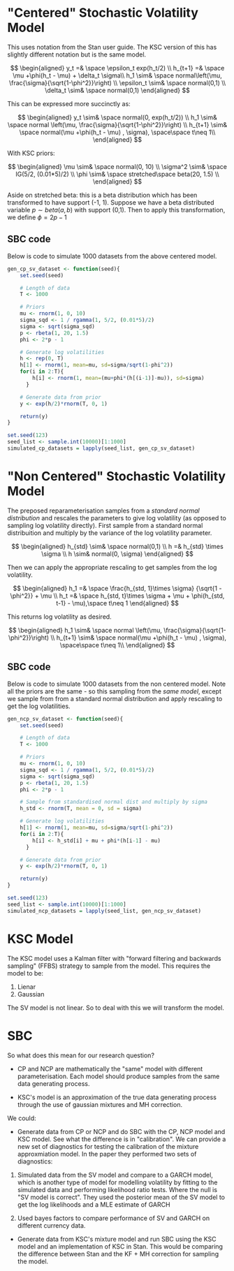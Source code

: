 # "Centered" Stochastic Volatility Model
This uses notation from the Stan user guide. The KSC version of this has slightly different notation but is the same model.

$$
\begin{aligned}
y_t =& \space \epsilon_t exp(h_t/2) \\
h_{t+1} =& \space \mu +\phi(h_t - \mu) + \delta_t \sigma\\
h_1 \sim& \space normal\left(\mu, \frac{\sigma}{\sqrt{1-\phi^2}}\right) \\
\epsilon_t \sim& \space normal(0,1) \\
\delta_t \sim& \space normal(0,1)
\end{aligned}
$$

This can be expressed more succinctly as:

$$
\begin{aligned}
y_t \sim& \space normal(0, exp(h_t/2)) \\ 
h_1 \sim& \space normal \left(\mu, \frac{\sigma}{\sqrt{1-\phi^2}}\right) \\
h_{t+1} \sim& \space normal(\mu +\phi(h_t - \mu) , \sigma), \space\space t\neq 1\\ 
\end{aligned}
$$

With KSC priors:

$$
\begin{aligned}
\mu \sim& \space normal(0, 10) \\
\sigma^2 \sim& \space IG(5/2, (0.01*5)/2) \\
\phi \sim& \space stretched\space beta(20, 1.5) \\
\end{aligned}
$$

Aside on stretched beta: this is a beta distribution which has been transformed to have support (-1, 1). Suppose we have a beta distributed variable $p\sim beta(a,b)$ with support (0,1). Then to apply this transformation, we define $\phi = 2p - 1$


## SBC code
Below is code to simulate 1000 datasets from the above centered model.

```r
gen_cp_sv_dataset <- function(seed){
    set.seed(seed)

    # Length of data
    T <- 1000

    # Priors
    mu <- rnorm(1, 0, 10)
    sigma_sqd <- 1 / rgamma(1, 5/2, (0.01*5)/2)
    sigma <- sqrt(sigma_sqd)
    p <- rbeta(1, 20, 1.5)
    phi <- 2*p - 1

    # Generate log volatilities
    h <- rep(0, T)
    h[1] <- rnorm(1, mean=mu, sd=sigma/sqrt(1-phi^2))
    for(i in 2:T){
        h[i] <- rnorm(1, mean=(mu+phi*(h[(i-1)]-mu)), sd=sigma)
      }

    # Generate data from prior
    y <- exp(h/2)*rnorm(T, 0, 1)

    return(y)
}

set.seed(123)
seed_list <- sample.int(10000)[1:1000] 
simulated_cp_datasets = lapply(seed_list, gen_cp_sv_dataset)
```

# "Non Centered" Stochastic Volatility Model
The preposed reparameterisation samples from a *standard normal distribution* and rescales the parameters to give log volatility (as opposed to sampling log volatility directly). First sample from a standard normal distribuition and multiply by the variance of the log volatility parameter.

$$
\begin{aligned}
h_{std} \sim& \space normal(0,1) \\
h =& h_{std} \times \sigma \\ 
h \sim& normal(0, \sigma)
\end{aligned}
$$

Then we can apply the appropriate rescaling to get samples from the log volatility. 

$$
\begin{aligned}
h_1 =& \space \frac{h_{std, 1}\times \sigma} {\sqrt{1 - \phi^2}} + \mu \\
h_t =& \space h_{std, t}\times \sigma + \mu  + \phi(h_{std, t-1} - \mu),\space t\neq 1
\end{aligned}
$$

This returns log volatility as desired.

$$
\begin{aligned}
h_1 \sim& \space normal \left(\mu, \frac{\sigma}{\sqrt{1-\phi^2}}\right) \\
h_{t+1} \sim& \space normal(\mu +\phi(h_t - \mu) , \sigma), \space\space t\neq 1\\ 
\end{aligned}
$$

## SBC code
Below is code to simulate 1000 datasets from the non centered model. Note all the priors are the same - so this sampling from the _same model_, except we sample from from a standard normal distribution and apply rescaling to get the log volatilities.

```r
gen_ncp_sv_dataset <- function(seed){
    set.seed(seed)

    # Length of data
    T <- 1000

    # Priors
    mu <- rnorm(1, 0, 10)
    sigma_sqd <- 1 / rgamma(1, 5/2, (0.01*5)/2)
    sigma <- sqrt(sigma_sqd)
    p <- rbeta(1, 20, 1.5)
    phi <- 2*p - 1

    # Sample from standardised normal dist and multiply by sigma
    h_std <- rnorm(T, mean = 0, sd = sigma)

    # Generate log volatilities
    h[1] <- rnorm(1, mean=mu, sd=sigma/sqrt(1-phi^2))
    for(i in 2:T){
        h[i] <- h_std[i] + mu + phi*(h[i-1] - mu)
      }

    # Generate data from prior
    y <- exp(h/2)*rnorm(T, 0, 1)

    return(y)
}

set.seed(123)
seed_list <- sample.int(10000)[1:1000] 
simulated_ncp_datasets = lapply(seed_list, gen_ncp_sv_dataset)
```


# KSC Model 
The KSC model uses a Kalman filter with "forward filtering and backwards sampling" (FFBS) strategy to sample from the model. This requires the model to be:

1) Lienar
2) Gaussian

The SV model is not linear. So to deal with this we will transform the model. 

# SBC
So what does this mean for our research question? 

- CP and NCP are mathematically the "same" model with different parameterisation. Each model should produce samples from the same data generating process. 

- KSC's model is an approximation of the true data generating process through the use of gaussian mixtures and MH correction. 

We could:

- Generate data from CP or NCP and do SBC with the CP, NCP model and KSC model. See what the difference is in "calibration". We can provide a new set of diagnostics for testing the calibration of the mixture approxmiation model. In the paper they performed two sets of diagnostics:

1) Simulated data from the SV model and compare to a GARCH model, which is another type of model for modelling volatility by fitting to the simulated data and performing likelihood ratio tests. Where the null is "SV model is correct". They used the posterior mean of the SV model to get the log likelihoods and a MLE estimate of GARCH

2) Used bayes factors to compare performance of SV and GARCH on different currency data.

- Generate data from KSC's mixture model and run SBC using the KSC model and an implementation of KSC in Stan. This would be comparing the difference between Stan and the KF + MH correction for sampling the model.